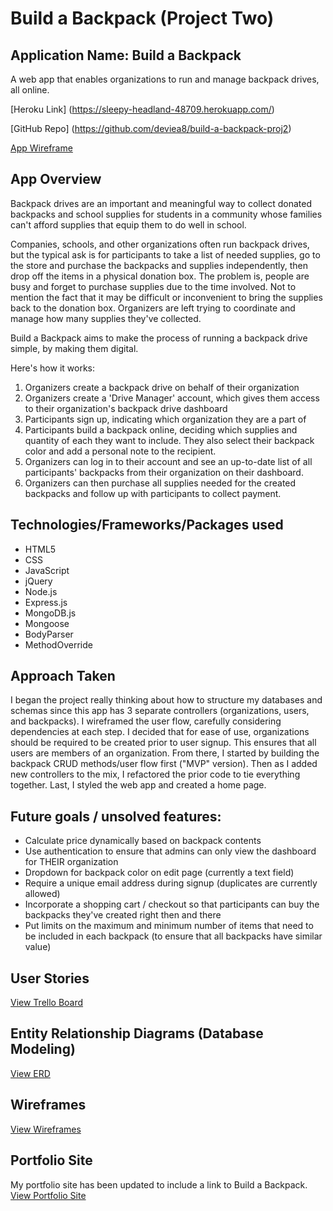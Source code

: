 # Build a Backpack (Project Two)

## Application Name: Build a Backpack

A web app that enables organizations to run and manage backpack drives, all online.

[Heroku Link] (https://sleepy-headland-48709.herokuapp.com/)

[GitHub Repo] (https://github.com/deviea8/build-a-backpack-proj2)

[App Wireframe](https://drive.google.com/file/d/0B9p6hJKmZMZEVmxzQy1pTTJMckU/view?usp=sharing)

## App Overview

Backpack drives are an important and meaningful way to collect donated backpacks and school supplies for students in a community whose families can't afford supplies that equip them to do well in school. 

Companies, schools, and other organizations often run backpack drives, but the typical ask is for participants to take a list of needed supplies, go to the store and purchase the backpacks and supplies independently, then drop off the items in a physical donation box. The problem is, people are busy and forget to purchase supplies due to the time involved. Not to mention the fact that it may be difficult or inconvenient to bring the supplies back to the donation box. Organizers are left trying to coordinate and manage how many supplies they've collected.

Build a Backpack aims to make the process of running a backpack drive simple, by making them digital.

Here's how it works:
1) Organizers create a backpack drive on behalf of their organization
2) Organizers create a 'Drive Manager' account, which gives them access to their organization's backpack drive dashboard
3) Participants sign up, indicating which organization they are a part of
4) Participants build a backpack online, deciding which supplies and quantity of each they want to include. They also select their backpack color and add a personal note to the recipient.
5) Organizers can log in to their account and see an up-to-date list of all participants' backpacks from their organization on their dashboard.
6) Organizers can then purchase all supplies needed for the created backpacks and follow up with participants to collect payment.


## Technologies/Frameworks/Packages used

* HTML5
* CSS
* JavaScript
* jQuery
* Node.js
* Express.js
* MongoDB.js
* Mongoose
* BodyParser
* MethodOverride

## Approach Taken

I began the project really thinking about how to structure my databases and schemas since this app has 3 separate controllers (organizations, users, and backpacks). I wireframed the user flow, carefully considering dependencies at each step. I decided that for ease of use, organizations should be required to be created prior to user signup. This ensures that all users are members of an organization. From there, I started by building the backpack CRUD methods/user flow first ("MVP" version). Then as I added new controllers to the mix, I refactored the prior code to tie everything together. Last, I styled the web app and created a home page.


## Future goals / unsolved features:

* Calculate price dynamically based on backpack contents
* Use authentication to ensure that admins can only view the dashboard for THEIR organization
* Dropdown for backpack color on edit page (currently a text field)
* Require a unique email address during signup (duplicates are currently allowed)
* Incorporate a shopping cart / checkout so that participants can buy the backpacks they've created right then and there
* Put limits on the maximum and minimum number of items that need to be included in each backpack (to ensure that all backpacks have similar value)


## User Stories

[View Trello Board](https://trello.com/b/TUAhdoKR/build-a-backpack)

## Entity Relationship Diagrams (Database Modeling)

[View ERD](https://drive.google.com/file/d/0B9y_Lq3LVbmyNGVaZFVEUXpKaEE/view?usp=sharing)

## Wireframes

[View Wireframes](https://drive.google.com/file/d/0B9y_Lq3LVbmyY1N6RjlCU0RabTA/view?usp=sharing)

## Portfolio Site
My portfolio site has been updated to include a link to Build a Backpack.
[View Portfolio Site](https://htmlpreview.github.io/?https://github.com/deviea8/portfolio-site/blob/master/index.html)


